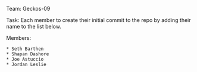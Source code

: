 Team: Geckos-09

Task: Each member to create their initial commit to the repo by adding their name to the list below.

Members:

	* Seth Barthen
	* Shapan Dashore
	* Joe Astuccio
	* Jordan Leslie
